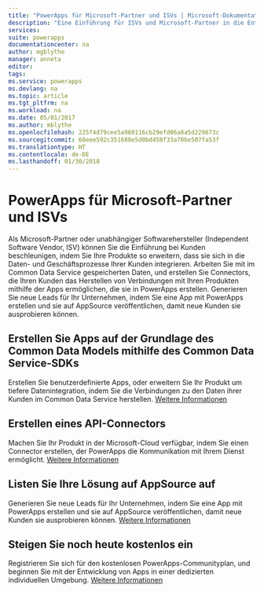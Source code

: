 ```yaml
---
title: "PowerApps für Microsoft-Partner und ISVs | Microsoft-Dokumentation"
description: "Eine Einführung für ISVs und Microsoft-Partner in die Entwicklung von Apps in PowerApps."
services: 
suite: powerapps
documentationcenter: na
author: mgblythe
manager: anneta
editor: 
tags: 
ms.service: powerapps
ms.devlang: na
ms.topic: article
ms.tgt_pltfrm: na
ms.workload: na
ms.date: 05/01/2017
ms.author: mblythe
ms.openlocfilehash: 225f4d79cee5a960116cb29efd06a8a5d229673c
ms.sourcegitcommit: 68eee592c351688e5d0bd458f33a70be507fa53f
ms.translationtype: HT
ms.contentlocale: de-DE
ms.lasthandoff: 01/30/2018
---
```

# <a name="powerapps-for-microsoft-partners-and-isvs"></a>PowerApps für Microsoft-Partner und ISVs
Als Microsoft-Partner oder unabhängiger Softwarehersteller (Independent Software Vendor, ISV) können Sie die Einführung bei Kunden beschleunigen, indem Sie Ihre Produkte so erweitern, dass sie sich in die Daten- und Geschäftsprozesse Ihrer Kunden integrieren. Arbeiten Sie mit im Common Data Service gespeicherten Daten, und erstellen Sie Connectors, die Ihren Kunden das Herstellen von Verbindungen mit Ihren Produkten mithilfe der Apps ermöglichen, die sie in PowerApps erstellen. Generieren Sie neue Leads für Ihr Unternehmen, indem Sie eine App mit PowerApps erstellen und sie auf AppSource veröffentlichen, damit neue Kunden sie ausprobieren können.

## <a name="build-apps-on-the-common-data-model-using-the-common-data-service-sdk"></a>Erstellen Sie Apps auf der Grundlage des Common Data Models mithilfe des Common Data Service-SDKs
Erstellen Sie benutzerdefinierte Apps, oder erweitern Sie Ihr Produkt um tiefere Datenintegration, indem Sie die Verbindungen zu den Daten ihrer Kunden im Common Data Service herstellen. [Weitere Informationen](https://aka.ms/eek20s)

## <a name="build-an-api-connector"></a>Erstellen eines API-Connectors
Machen Sie Ihr Produkt in der Microsoft-Cloud verfügbar, indem Sie einen Connector erstellen, der PowerApps die Kommunikation mit Ihrem Dienst ermöglicht. [Weitere Informationen](api-connector-overview.md)

## <a name="list-your-solution-on-appsource"></a>Listen Sie Ihre Lösung auf AppSource auf
Generieren Sie neue Leads für Ihr Unternehmen, indem Sie eine App mit PowerApps erstellen und sie auf AppSource veröffentlichen, damit neue Kunden sie ausprobieren können. [Weitere Informationen](dev-appsource-test-drive.md)

## <a name="get-started-today-for-free"></a>Steigen Sie noch heute kostenlos ein
Registrieren Sie sich für den kostenlosen PowerApps-Communityplan, und beginnen Sie mit der Entwicklung von Apps in einer dedizierten individuellen Umgebung. [Weitere Informationen](dev-community-plan.md)


